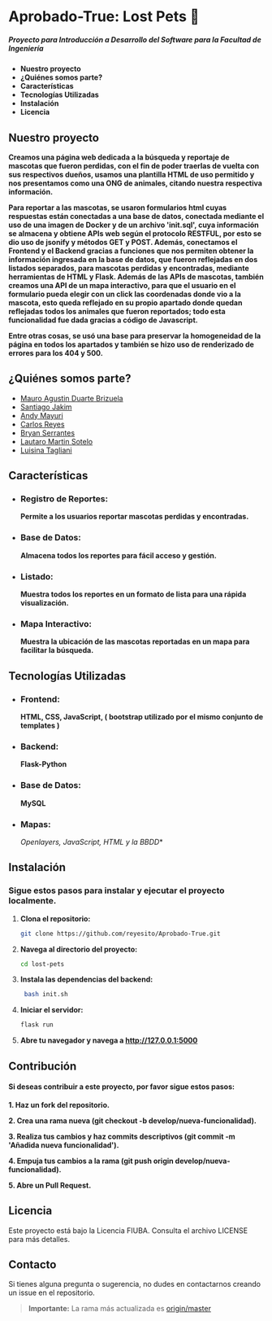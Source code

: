 # Aprobado-True: Lost Pets 🐶
##### Proyecto para Introducción a Desarrollo del Software para la Facultad de Ingeniería

- **Nuestro proyecto**
- **¿Quiénes somos parte?**
- **Características**
- **Tecnologías Utilizadas**
- **Instalación**
- **Licencia**

## Nuestro proyecto
   **Creamos una página web dedicada a la búsqueda y reportaje de mascotas que fueron perdidas, con el  fin de poder traerlas de vuelta con sus respectivos dueños, usamos una plantilla HTML de uso permitido y nos presentamos como una ONG de animales, citando nuestra respectiva información.**

**Para reportar a las mascotas, se usaron formularios html cuyas respuestas están conectadas a una base de datos, conectada mediante el uso de una imagen de Docker y de un archivo 'init.sql', cuya información se almacena y obtiene APIs web según el protocolo RESTFUL, por esto se dio uso de jsonify y métodos GET y POST. Además, conectamos el Frontend y el Backend gracias a funciones que nos permiten obtener la información ingresada en la base de datos, que fueron reflejadas en dos listados separados, para mascotas perdidas y encontradas, mediante herramientas de HTML y Flask. Además de las APIs de mascotas, también creamos una API de un mapa interactivo, para que el usuario en el formulario pueda elegir con un click las coordenadas donde vio a la mascota, esto queda reflejado en su propio apartado donde quedan reflejadas todos los animales que fueron reportados; todo esta funcionalidad fue dada gracias a código de Javascript.**

**Entre otras cosas, se usó una base para preservar la homogeneidad de la página en todos los apartados y también se hizo uso de renderizado de errores para los 404 y 500.**

## ¿Quiénes somos parte?
- [Mauro Agustin Duarte Brizuela](https://github.com/AGUST1N18)
- [Santiago Jakim](https://github.com/jakimm7)
- [Andy Mayuri](https://github.com/AndyPinta)
- [Carlos Reyes](https://github.com/reyesito)
- [Bryan Serrantes](https://github.com/Bserrantes)
- [Lautaro Martin Sotelo](https://github.com/Sotelo27)
- [Luisina Tagliani](https://github.com/luishilu)

## Características

- ### Registro de Reportes:  
   **Permite a los usuarios reportar mascotas perdidas y encontradas.**
- ### Base de Datos: 
   **Almacena todos los reportes para fácil acceso y gestión.**
- ### Listado: 
   **Muestra todos los reportes en un formato de lista para una rápida visualización.**
- ### Mapa Interactivo: 
   **Muestra la ubicación de las mascotas reportadas en un mapa para facilitar la búsqueda.**

## Tecnologías Utilizadas

- ### Frontend: 
   **HTML, CSS, JavaScript, ( bootstrap utilizado por el mismo conjunto de templates )**
- ### Backend: 
   **Flask-Python**
- ### Base de Datos: 
   **MySQL**
- ### Mapas: 
   *Openlayers, JavaScript, HTML y la BBDD** 

## Instalación

### Sigue estos pasos para instalar y ejecutar el proyecto localmente.

1. **Clona el repositorio:**
   ```bash
   git clone https://github.com/reyesito/Aprobado-True.git
   
2. **Navega al directorio del proyecto:**
   ```bash
   cd lost-pets
3. **Instala las dependencias del backend:**
   ```bash
    bash init.sh

5. **Iniciar el servidor:**
   ```bash
   flask run
   
6. **Abre tu navegador y navega a http://127.0.0.1:5000**
   
## Contribución
#### Si deseas contribuir a este proyecto, por favor sigue estos pasos:

**1. Haz un fork del repositorio.**

**2. Crea una rama nueva (git checkout -b develop/nueva-funcionalidad).**

**3. Realiza tus cambios y haz commits descriptivos (git commit -m 'Añadida nueva funcionalidad').**

**4. Empuja tus cambios a la rama (git push origin develop/nueva-funcionalidad).**

**5. Abre un Pull Request.**
##   Licencia
Este proyecto está bajo la Licencia FIUBA. Consulta el archivo LICENSE para más detalles.

## Contacto
Si tienes alguna pregunta o sugerencia, no dudes en contactarnos creando un issue en el repositorio.

> **Importante:** La rama más actualizada es [origin/master](https://github.com/reyesito/Aprobado-True/tree/master)
